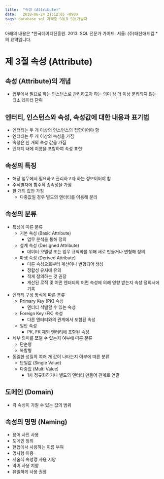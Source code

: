 ```yaml
---
title:  "속성 (Attribute)"
date:   2018-06-24 21:12:05 +0900
tags: database sql 자격증 SQLD SQL개발자
---
```


아래의 내용은 *한국데이터진흥원. 2013. SQL 전문가 가이드. 서울: (주)태산애드컴.*의 요약입니다.


제 3절 속성 (Attribute)
======================
## 속성 (Attribute)의 개념
* 업무에서 필요로 하는 인스턴스로 관리하고자 하는 의미 상 더 이상 분리되지 않는 최소 데이터 단위



## 엔터티, 인스턴스와 속성, 속성값에 대한 내용과 표기법
* 엔터티는 두 개 이상의 인스턴스의 집합이어야 함
* 엔터티는 두 개 이상의 속성을 가짐
* 속성은 한 개의 속성 값을 가짐
* 엔터티 내에 이름을 포함하여 속성 표현



## 속성의 특징
* 해당 업무에서 필요하고 관리하고자 하는 정보이어야 함
* 주식별자에 함수적 종속성을 가짐
* 한 개의 값만 가짐
    * 다중값일 경우 별도의 엔터티를 이용해 분리



## 속성의 분류
* 특성에 따른 분류
    * 기본 속성 (Basic Attribute)
        * 업무 분석을 통해 정의
    * 설계 속성 (Designed Attribute)
        * 데이터 모델링 또는 업무 규칙화를 위해 새로 만들거나 변형해 정의
    * 파생 속성 (Derived Attribute)
        * 다른 속성으로부터 계산이나 변형되어 생성
        * 정합성 유지에 유의
        * 적게 정의하는 것 권장
        * 계산된 로직 및 어떤 엔터티의 어떤 속성에 의해 영향 받는지 속성 정의서에 기록
* 엔터티 구성 방식에 따른 분류
    * Primary Key (PK) 속성
        * 엔터티 식별할 수 있는 속성
    * Foreign Key (FK) 속성
        * 다른 엔터티와의 관계에서 포함된 속성
    * 일반 속성
        * PK, FK 제외 엔터티에 포함된 속성
* 세부 의미를 쪼갤 수 있는지 여부에 따른 분류
    * 단순형
    * 복합형
* 동일한 성질의 여러 개 값이 나타는지 여부에 따른 분류
    * 단일값 (Single Value)
    * 다중값 (Multi Value)
        * 1차 정규화하거나 별도의 엔터티 만들어 관계로 연결



## 도메인 (Domain)
* 각 속성이 가질 수 있는 값의 범위



## 속성의 명명 (Naming)
* 용어 사전 사용
* 도메인 정의
* 현업에서 사용하는 이름 부여
* 명사형 이용
* 서술식 속성명 사용 지양
* 약어 사용 지양
* 유일하게 사용 권장